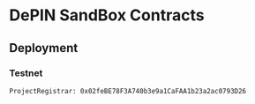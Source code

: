 # DePIN SandBox Contracts

## Deployment

### Testnet

```
ProjectRegistrar: 0x02feBE78F3A740b3e9a1CaFAA1b23a2ac0793D26

```
